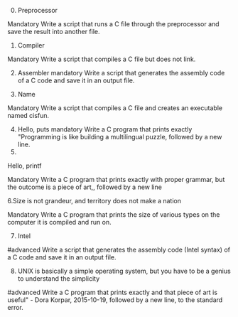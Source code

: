 0. Preprocessor

Mandatory
Write a script that runs a C file through the preprocessor and save the result into another file.

1. Compiler

Mandatory
Write a script that compiles a C file but does not link.

2. Assembler
mandatory
Write a script that generates the assembly code of a C code and save it in an output file.

3. Name

Mandatory
Write a script that compiles a C file and creates an executable named cisfun.

4. Hello, puts
mandatory
Write a C program that prints exactly "Programming is like building a multilingual puzzle, followed by a new line.
5.
Hello, printf

Mandatory
Write a C program that prints exactly with proper grammar, but the outcome is a piece of art,, followed by a new line

6.Size is not grandeur, and territory does not make a nation

Mandatory
Write a C program that prints the size of various types on the computer it is compiled and run on.

7. Intel

#advanced
Write a script that generates the assembly code (Intel syntax) of a C code and save it in an output file.

8. UNIX is basically a simple operating system, but you have to be a genius to understand the simplicity

#advanced
Write a C program that prints exactly and that piece of art is useful" - Dora Korpar, 2015-10-19, followed by a new line, to the standard error.
